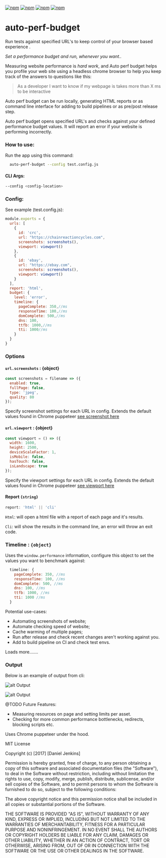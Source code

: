 
[![npm](https://img.shields.io/npm/dm/auto-perf-budget.svg)]()
[![npm](https://img.shields.io/npm/dt/auto-perf-budget.svg)]()
[![npm](https://img.shields.io/npm/v/auto-perf-budget.svg)]()
[![npm](https://img.shields.io/github/stars/badges/shields.svg?style=social&label=Star)]()


# auto-perf-budget
Run tests against specified URL's to keep control of your browser based experience . 

*Set a performance budget and run, whenever you want..*

Measuring website performance is *hard work*, and Auto perf budget helps you profile your web site using a headless chrome browser to help you keep track of the answers to questions like this:

> As a developer I want to know if my webpage is takes more than X ms to be interactive

Auto perf budget can be run locally, generating HTML reports or as command line interface for adding to build pipelines or as pre/post release step.

Auto perf budget opens specified URL's and checks against *your* defined performance budget values. It will report an error if your website is performing incorrectly.


### How to use:
Run the app using this command:
```bash
  auto-perf-budget --config test.config.js
```
#### CLI Args:
```bash
--config <config-location>
```
### Config:
See example (test.config.js):
```javascript
module.exports = {
  urls: [
    {
      id: 'crc',
      url: "https://chainreactioncycles.com",
      screenshots: screenshots(),
      viewport: viewport()
    },
    {
      id: 'ebay',
      url: "https://ebay.com",
      screenshots: screenshots(),
      viewport: viewport()
    }
  ],
  report: 'html',
  budget: {
    level: 'error',
    timeline: {
      pageComplete: 350,//ms
      responseTime: 100,//ms
      domComplete: 500,//ms
      dns: 100,
      ttfb: 1000,//ms
      tti: 1000//ms
    }
  }
}
```

### Options

#### `url.screenshots` : {object}
```javascript
const screenshots = filename => ({
  enabled: true,
  fullPage: false,
  type: 'jpeg',
  quality: 80
}); 
```
Specify screenshot settings for each URL in config. Extends the default values found in Chrome puppeteer
[see screenshot here](https://github.com/GoogleChrome/puppeteer/blob/master/docs/api.md#pagescreenshotoptions)

#### `url.viewport` : {object}
```javascript
const viewport = () => ({
  width: 1600,
  height: 2500,
  deviceScaleFactor: 1,
  isMobile: false,
  hasTouch: false,
  isLandscape: true
}); 
```
Specify the viewport settings for each URL in config. Extends the default values found in Chrome puppeteer
[see viewport here](https://github.com/GoogleChrome/puppeteer/blob/master/docs/api.md#pageviewport)

#### Report `{string}`
``` javascript
report: 'html' || 'cli' 
````
`Html`: will open a html file with a report of each page and it's results.

`Cli`: will show the results in the command line, an error will throw an exit code.

### Timeline : `{object}`
Uses the `window.performance` information, configure this object to set the values you want to benchmark against:
```javascript
  timeline: {
    pageComplete: 350, //ms
    responseTime: 100, //ms
    domComplete: 500, //ms
    dns: 100, //ms
    ttfb: 1000, //ms
    tti: 1000 //ms
  }
```

Potential use-cases:
- Automating screenshots of website;
- Automate checking speed of website;
- Cache warming of multiple pages;
- Run after release and check recent changes aren't working against you.
- Add to build pipeline on CI and check test envs.

Loads more.......

### Output

Below is an example of output from cli:
 
![alt Output][OP]

[OP]: img/output.png "Logo Title Text 2"
 
![alt Output][OPHTML]

[OPHTML]: img/html-report.png "HTML REPORT"


@TODO Future Features:

- Measuring resources on page and setting limits per asset.
- Checking for more common performance bottlenecks, redirects, blocking scripts etc.

Uses Chrome puppeteer under the hood.

MIT License

Copyright (c) [2017] [Daniel Jenkins]

Permission is hereby granted, free of charge, to any person obtaining a copy
of this software and associated documentation files (the "Software"), to deal
in the Software without restriction, including without limitation the rights
to use, copy, modify, merge, publish, distribute, sublicense, and/or sell
copies of the Software, and to permit persons to whom the Software is
furnished to do so, subject to the following conditions:

The above copyright notice and this permission notice shall be included in all
copies or substantial portions of the Software.

THE SOFTWARE IS PROVIDED "AS IS", WITHOUT WARRANTY OF ANY KIND, EXPRESS OR
IMPLIED, INCLUDING BUT NOT LIMITED TO THE WARRANTIES OF MERCHANTABILITY,
FITNESS FOR A PARTICULAR PURPOSE AND NONINFRINGEMENT. IN NO EVENT SHALL THE
AUTHORS OR COPYRIGHT HOLDERS BE LIABLE FOR ANY CLAIM, DAMAGES OR OTHER
LIABILITY, WHETHER IN AN ACTION OF CONTRACT, TORT OR OTHERWISE, ARISING FROM,
OUT OF OR IN CONNECTION WITH THE SOFTWARE OR THE USE OR OTHER DEALINGS IN THE
SOFTWARE.
